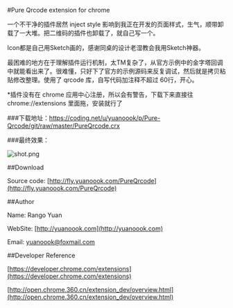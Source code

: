 #Pure Qrcode extension for chrome

一个不干净的插件居然 inject style 影响到我正在开发的页面样式，生气，顺带卸载了一大堆。把二维码的插件也卸载了，就自己写一个。

Icon都是自己用Sketch画的，感谢同桌的设计老湿教会我用Sketch神器。

最困难的地方在于理解插件运行机制，太TM复杂了，从官方示例中的金字塔回调中就能看出来了。很难懂，只好下了官方的示例源码来反复调试，然后就是拷贝粘贴修改整理。使用了 qrcode 库，自写代码加注释不超过 60行，开心。

*插件没有在 chrome 应用中心注册，所以会有警告，下载下来直接往 chrome://extensions 里面拖，安装就行了

###下载地址：<a href="https://coding.net/u/yuanoook/p/Pure-Qrcode/git/raw/master/PureQrcode.crx" target="_blank">https://coding.net/u/yuanoook/p/Pure-Qrcode/git/raw/master/PureQrcode.crx</a>

###最终效果：

![shot.png](https://coding.net/u/yuanoook/p/Pure-Qrcode/git/raw/master/shot.png)

##Download

Source code: [http://fly.yuanoook.com/PureQrcode](http://fly.yuanoook.com/PureQrcode)

##Author

Name: Rango Yuan

WebSite: [http://yuanoook.com](http://yuanoook.com)

Email: yuanoook@foxmail.com

##Developer Reference

[https://developer.chrome.com/extensions](https://developer.chrome.com/extensions)

[http://open.chrome.360.cn/extension_dev/overview.html](http://open.chrome.360.cn/extension_dev/overview.html)